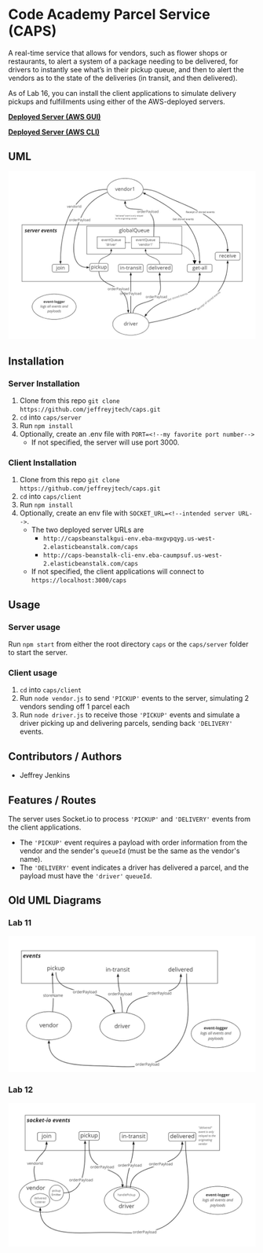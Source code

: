 # Code Academy Parcel Service (CAPS)

A real-time service that allows for vendors, such as flower shops or restaurants, to alert a system of a package needing to be delivered, for drivers to instantly see what’s in their pickup queue, and then to alert the vendors as to the state of the deliveries (in transit, and then delivered).

As of Lab 16, you can install the client applications to simulate delivery pickups and fulfillments using either of the AWS-deployed servers.

[**Deployed Server (AWS GUI)**](http://capsbeanstalkgui-env.eba-mxgvpqyg.us-west-2.elasticbeanstalk.com/caps)

[**Deployed Server (AWS CLI)**](http://caps-beanstalk-cli-env.eba-caumpsuf.us-west-2.elasticbeanstalk.com/caps)

## UML

![Lab 13 UML diagram](./assets/lab-13-uml.jpg)

## Installation

### Server Installation

1. Clone from this repo `git clone https://github.com/jeffreyjtech/caps.git`
2. `cd` into `caps/server`
3. Run `npm install`
4. Optionally, create an .env file with `PORT=<!--my favorite port number-->`
    - If not specified, the server will use port 3000.

### Client Installation

1. Clone from this repo `git clone https://github.com/jeffreyjtech/caps.git`
2. `cd` into `caps/client`
3. Run `npm install`
4. Optionally, create an env file with `SOCKET_URL=<!--intended server URL-->`.
    - The two deployed server URLs are
      - `http://capsbeanstalkgui-env.eba-mxgvpqyg.us-west-2.elasticbeanstalk.com/caps`
      - `http://caps-beanstalk-cli-env.eba-caumpsuf.us-west-2.elasticbeanstalk.com/caps`
    - If not specified, the client applications will connect to `https://localhost:3000/caps`

## Usage

### Server usage

Run `npm start` from either the root directory `caps` or the `caps/server` folder to start the server.

### Client usage

1. `cd` into `caps/client`
1. Run `node vendor.js` to send `'PICKUP'` events to the server, simulating 2 vendors sending off 1 parcel each
1. Run `node driver.js` to receive those `'PICKUP'` events and simulate a driver picking up and delivering parcels, sending back `'DELIVERY'` events.

## Contributors / Authors

- Jeffrey Jenkins

## Features / Routes

The server uses Socket.io to process `'PICKUP'` and `'DELIVERY'` events from the client applications.

- The `'PICKUP'` event requires a payload with order information from the vendor and the sender's `queueId` (must be the same as the vendor's name).
- The `'DELIVERY'` event indicates a driver has delivered a parcel, and the payload must have the `'driver'` `queueId`.

## Old UML Diagrams

### Lab 11

![Lab 11 UML diagram](./assets/lab-11-uml.jpg)

### Lab 12

![Lab 12 UML diagram](./assets/lab-12-uml.jpg)
